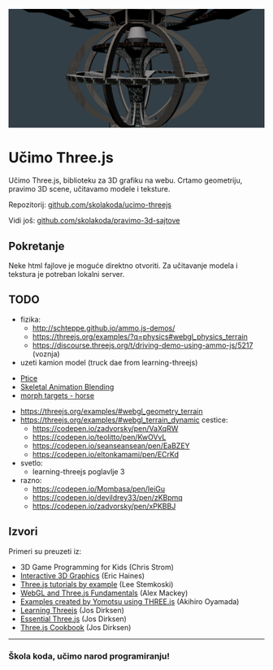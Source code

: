 ![threejs](screen.png)

# Učimo Three.js

Učimo Three.js, biblioteku za 3D grafiku na webu. Crtamo geometriju, pravimo 3D scene, učitavamo modele i teksture.

Repozitorij: [github.com/skolakoda/ucimo-threejs](https://github.com/skolakoda/ucimo-threejs)

Vidi još: [github.com/skolakoda/pravimo-3d-sajtove](https://github.com/skolakoda/pravimo-3d-sajtove)

## Pokretanje

Neke html fajlove je moguće direktno otvoriti. Za učitavanje modela i tekstura je potreban lokalni server.

## TODO

- fizika:
  - http://schteppe.github.io/ammo.js-demos/
  - https://threejs.org/examples/?q=physics#webgl_physics_terrain
  - https://discourse.threejs.org/t/driving-demo-using-ammo-js/5217 (voznja)
- uzeti kamion model (truck dae from learning-threejs)
* [Ptice](https://threejs.org/examples/webgl_gpgpu_birds.html)
* [Skeletal Animation Blending](https://threejs.org/examples/#webgl_animation_skinning_blending)
* [morph targets - horse](https://github.com/mrdoob/three.js/blob/master/examples/webgl_morphtargets_horse.html)
- https://threejs.org/examples/#webgl_geometry_terrain
- https://threejs.org/examples/#webgl_terrain_dynamic
cestice:
  - https://codepen.io/zadvorsky/pen/VaXqRW
  - https://codepen.io/teolitto/pen/KwOVvL
  - https://codepen.io/seanseansean/pen/EaBZEY
  - https://codepen.io/eltonkamami/pen/ECrKd
- svetlo:
  - learning-threejs poglavlje 3
- razno:
  - https://codepen.io/Mombasa/pen/leiGu
  - https://codepen.io/devildrey33/pen/zKBpmq
  - https://codepen.io/zadvorsky/pen/xPKBBJ

## Izvori

Primeri su preuzeti iz:
* 3D Game Programming for Kids (Chris Strom)
* [Interactive 3D Graphics](https://in.udacity.com/course/interactive-3d-graphics--cs291/) (Eric Haines)
* [Three.js tutorials by example](http://stemkoski.github.io/Three.js/) (Lee Stemkoski)
* [WebGL and Three.js Fundamentals](https://github.com/alexmackey/threeJsBasicExamples) (Alex Mackey)
* [Examples created by Yomotsu using THREE.js](http://yomotsu.github.io/threejs-examples/) (Akihiro Oyamada)
* [Learning Threejs](https://github.com/josdirksen/learning-threejs) (Jos Dirksen)
* [Essential Three.js](https://github.com/josdirksen/essential-threejs) (Jos Dirksen)
* [Three.js Cookbook](https://github.com/josdirksen/threejs-cookbook) (Jos Dirksen)

---
### Škola koda, učimo narod programiranju!
